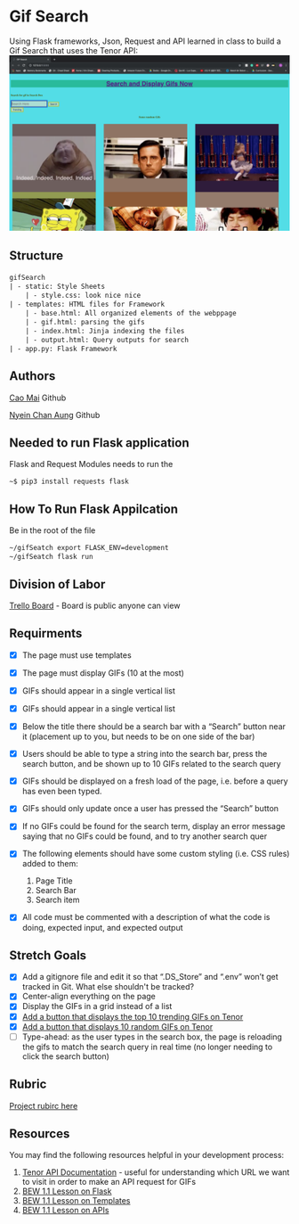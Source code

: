 # Gif Search 
Using Flask frameworks, Json, Request and API learned in class to build a Gif Search that uses the Tenor API:
![Image of page](/img/gifPage.png)
## Structure
```
gifSearch
| - static: Style Sheets
    | - style.css: look nice nice
| - templates: HTML files for Framework
    | - base.html: All organized elements of the webppage
    | - gif.html: parsing the gifs
    | - index.html: Jinja indexing the files
    | - output.html: Query outputs for search
| - app.py: Flask Framework
```

## Authors
[Cao Mai](github.com/NinjaAung) Github

[Nyein Chan Aung](github.com/caocmai) Github

## Needed to run Flask application
Flask and Request Modules needs to run the

```
~$ pip3 install requests flask
```

## How To Run Flask Appilcation
Be in the root of the file

```
~/gifSeatch export FLASK_ENV=development
~/gifSeatch flask run
```

## Division of Labor
[Trello Board](https://trello.com/b/TGQ3SeYq/gifsearch) - Board is public anyone can view

## Requirments
- [x] The page must use templates
- [x] The page must display GIFs (10 at the most)
- [x] GIFs should appear in a single vertical list
- [x] GIFs should appear in a single vertical list
- [x] Below the title there should be a search bar with a “Search” button near it (placement up to you, but needs to be on one side of the bar)
- [x] Users should be able to type a string into the search bar, press the search button, and be shown up to 10 GIFs related to the search query
- [x] GIFs should be displayed on a fresh load of the page, i.e. before a query has even been typed.
- [x] GIFs should only update once a user has pressed the “Search” button
- [X] If no GIFs could be found for the search term, display an error message saying that no GIFs could be found, and to try another search quer
- [x] The following elements should have some custom styling (i.e. CSS rules) added to them:
    1. Page Title
    2. Search Bar
    3. Search item
- [x] All code must be commented with a description of what the code is doing, expected input, and expected output


## Stretch Goals
- [x] Add a gitignore file and edit it so that “.DS_Store” and “.env” won’t get tracked in Git. What else shouldn't be tracked?
- [x] Center-align everything on the page
- [x] Display the GIFs in a grid instead of a list
- [x] [Add a button that displays the top 10 trending GIFs on Tenor](https://tenor.com/gifapi/documentation#endpoints-trendinggifs)
- [x] [Add a button that displays 10 random GIFs on Tenor](https://tenor.com/gifapi/documentation#endpoints-random)
- [ ] Type-ahead: as the user types in the search box, the page is reloading the gifs to match the search query in real time (no longer needing to click the search button)

## Rubric
[Project rubirc here](https://docs.google.com/document/d/1u8zn_w9kQceK1y0f0F6QEWWgP8T7KRsQvQOIvlzyMi0/edit)


## Resources

You may find the following resources helpful in your development process:

1. [Tenor API Documentation](https://tenor.com/gifapi/documentation) - useful for understanding which URL we want to visit in order to make an API request for GIFs
2. [BEW 1.1 Lesson on Flask](https://make-school-courses.github.io/BEW-1.1-RESTful-and-Resourceful-MVC-Architecture/#/./Lessons/03-Intro-to-Flask/README)
3. [BEW 1.1 Lesson on Templates](https://make-school-courses.github.io/BEW-1.1-RESTful-and-Resourceful-MVC-Architecture/#/./Lessons/04-Flask-Templating/README)
4. [BEW 1.1 Lesson on APIs](https://make-school-courses.github.io/BEW-1.1-RESTful-and-Resourceful-MVC-Architecture/#/./Lessons/05-URLs-HTTP-REST-and-Reading-Errors/README)
